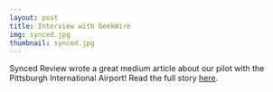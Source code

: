 ```yaml
---
layout: post
title: Interview with GeekWire
img: synced.jpg
thumbnail: synced.jpg
---
```

Synced Review wrote a great medium article about our pilot with the Pittsburgh International Airport! Read the full story [here](https://medium.com/@Synced/trashbots-boost-recycling-at-pittsburgh-airport-258004877bcd).
